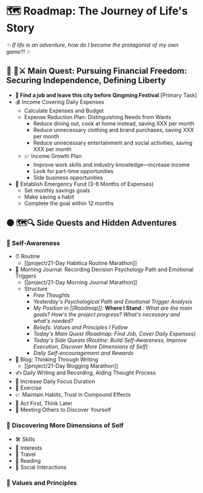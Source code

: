 # 🗺️ Roadmap: The Journey of Life's Story

*✨ If life is an adventure, how do I become the protagonist of my own game?! ✨*

## 🔴 🏰⚔️ Main Quest: Pursuing Financial Freedom: Securing Independence, Defining Liberty

- **🚩 Find a job and leave this city before Qingming Festival** [Primary Task]
- 💰 Income Covering Daily Expenses
  - Calculate Expenses and Budget
  - Expense Reduction Plan: Distinguishing Needs from Wants
    - Reduce dining out, cook at home instead, saving XXX per month
    - Reduce unnecessary clothing and brand purchases, saving XXX per month
    - Reduce unnecessary entertainment and social activities, saving XXX per month
  - 📈 Income Growth Plan
    - Improve work skills and industry knowledge—increase income
    - Look for part-time opportunities
    - Side business opportunities
- 🏦 Establish Emergency Fund (3-6 Months of Expenses)
  - Set monthly savings goals
  - Make saving a habit
  - Complete the goal within 12 months

## 🟠 🗺️🔍 Side Quests and Hidden Adventures

### 🧘 Self-Awareness
- ⏰ Routine
  - [[project/21-Day Habitica Routine Marathon]]
- 📝 Morning Journal: Recording Decision Psychology Path and Emotional Triggers
  - [[project/21-Day Morning Journal Marathon]]
  - Structure
    - *Free Thoughts*
    - *Yesterday's Psychological Path and Emotional Trigger Analysis*
    - *My Position in [[Roadmap]]:* **Where I Stand** *: What are the main goals? How's the project progress? What's necessary and what's needed?*
    - *Beliefs: Values and Principles I Follow*
    - *Today's Main Quest (Roadmap: Find Job, Cover Daily Expenses)*
    - *Today's Side Quests (Routine: Build Self-Awareness, Improve Execution, Discover More Dimensions of Self)*
    - *Daily Self-encouragement and Rewards*
- 📰 Blog: Thinking Through Writing
  - [[project/21-Day Blogging Marathon]]
- ✍️ Daily Writing and Recording, Aiding Thought Process
- 🎯 Increase Daily Focus Duration
- 💪 Exercise
- 📈 Maintain Habits, Trust in Compound Effects
- 🏃 Act First, Think Later
- 🤝 Meeting Others to Discover Yourself

### 🌈 Discovering More Dimensions of Self
- 🛠️ Skills
- 🎨 Interests
- 🧳 Travel
- 📖 Reading
- 👥 Social Interactions

### 🧿 Values and Principles